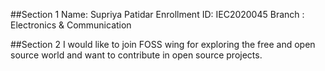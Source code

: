 ##Section 1
Name: Supriya Patidar
Enrollment ID: IEC2020045
Branch : Electronics & Communication

##Section 2
I would like to join FOSS wing for exploring the free and open source world and want to contribute in open source projects.